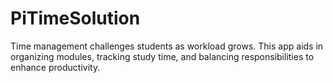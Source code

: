 # PiTimeSolution
 Time management challenges students as workload grows. This app aids in organizing modules, tracking study time, and balancing responsibilities to enhance productivity.
